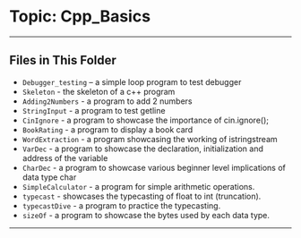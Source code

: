 # Topic: Cpp_Basics

---

## Files in This Folder

- `Debugger_testing` – a simple loop program to test debugger
- `Skeleton` - the skeleton of a c++ program
- `Adding2Numbers` - a program to add 2 numbers
- `StringInput` - a program to test getline
- `CinIgnore` - a program to showcase the importance of cin.ignore();
- `BookRating` - a program to display a book card
- `WordExtraction` - a program showcasing the working of istringstream
- `VarDec` - a program to showcase the declaration, initialization and address of the variable
- `CharDec` - a program to showcase various beginner level implications of data type char
- `SimpleCalculator` - a program for simple arithmetic operations.
- `typecast` - showcases the typecasting of float to int (truncation).
- `typecastDive` - a program to practice the typecasting.
- `sizeOf` - a program to showcase the bytes used by each data type.

---
